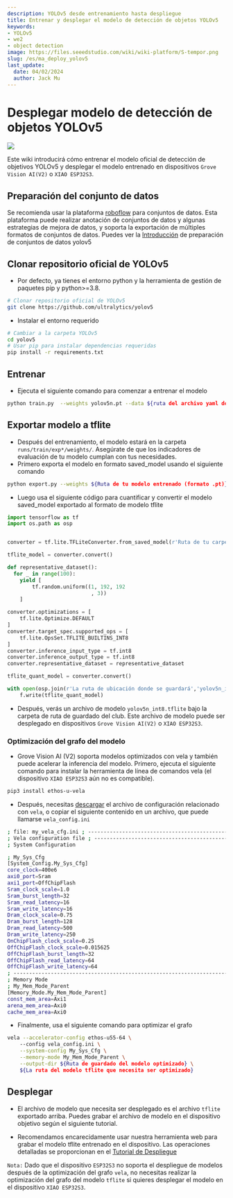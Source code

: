 ```yaml
---
description: YOLOv5 desde entrenamiento hasta despliegue
title: Entrenar y desplegar el modelo de detección de objetos YOLOv5
keywords:
- YOLOv5 
- we2 
- object detection
image: https://files.seeedstudio.com/wiki/wiki-platform/S-tempor.png
slug: /es/ma_deploy_yolov5
last_update:
  date: 04/02/2024
  author: Jack Mu
---
```



# Desplegar modelo de detección de objetos YOLOv5

<div style={{textAlign:'center'}}><img src="https://files.seeedstudio.com/sscma/static/detection_person_yolov5.png" style={{width:600, height:'auto'}}/></div>

Este wiki introducirá cómo entrenar el modelo oficial de detección de objetivos YOLOv5 y desplegar el modelo entrenado en dispositivos `Grove Vision AI(V2)` o `XIAO ESP32S3`.

## Preparación del conjunto de datos

Se recomienda usar la plataforma [roboflow](https://universe.roboflow.com/) para conjuntos de datos. Esta plataforma puede realizar anotación de conjuntos de datos y algunas estrategias de mejora de datos, y soporta la exportación de múltiples formatos de conjuntos de datos. Puedes ver la [Introducción](https://docs.ultralytics.com/zh/yolov5/tutorials/train_custom_data/) de preparación de conjuntos de datos yolov5

## Clonar repositorio oficial de YOLOv5

- Por defecto, ya tienes el entorno python y la herramienta de gestión de paquetes pip y python>=3.8.

```bash
# Clonar repositorio oficial de YOLOv5
git clone https://github.com/ultralytics/yolov5
```

- Instalar el entorno requerido

```bash
# Cambiar a la carpeta YOLOv5
cd yolov5
# Usar pip para instalar dependencias requeridas
pip install -r requirements.txt
```

## Entrenar

- Ejecuta el siguiente comando para comenzar a entrenar el modelo

```bash
python train.py  --weights yolov5n.pt --data ${ruta del archivo yaml del conjunto de datos} --imgsz 192
```

## Exportar modelo a tflite

- Después del entrenamiento, el modelo estará en la carpeta `runs/train/exp*/weights/`. Asegúrate de que los indicadores de evaluación de tu modelo cumplan con tus necesidades.
- Primero exporta el modelo en formato saved_model usando el siguiente comando

```bash
python export.py --weights ${Ruta de tu modelo entrenado (formato .pt)}  --imgsz 192 --include saved_model
```

- Luego usa el siguiente código para cuantificar y convertir el modelo saved_model exportado al formato de modelo tflite

```python
import tensorflow as tf
import os.path as osp


converter = tf.lite.TFLiteConverter.from_saved_model(r'Ruta de tu carpeta saved_model')

tflite_model = converter.convert()

def representative_dataset():
  for _ in range(100):
    yield [
        tf.random.uniform((1, 192, 192
                           , 3))
    ]

converter.optimizations = [
    tf.lite.Optimize.DEFAULT
]
converter.target_spec.supported_ops = [
    tf.lite.OpsSet.TFLITE_BUILTINS_INT8
]
converter.inference_input_type = tf.int8
converter.inference_output_type = tf.int8
converter.representative_dataset = representative_dataset

tflite_quant_model = converter.convert()

with open(osp.join(r'La ruta de ubicación donde se guardará','yolov5n_int8.tflite'), 'wb') as f:
    f.write(tflite_quant_model)

```

- Después, verás un archivo de modelo `yolov5n_int8.tflite` bajo la carpeta de ruta de guardado del club. Este archivo de modelo puede ser desplegado en dispositivos `Grove Vision AI(V2)` o `XIAO ESP32S3`.

### Optimización del grafo del modelo

- Grove Vision AI (V2) soporta modelos optimizados con vela y también puede acelerar la inferencia del modelo. Primero, ejecuta el siguiente comando para instalar la herramienta de línea de comandos vela (el dispositivo `XIAO ESP32S3` aún no es compatible).

```bash
pip3 install ethos-u-vela
```

- Después, necesitas [descargar](https://files.seeedstudio.com/sscma/configs/vela_config.ini) el archivo de configuración relacionado con `vela`, o copiar el siguiente contenido en un archivo, que puede llamarse `vela_config.ini`

```bash
; file: my_vela_cfg.ini ; ----------------------------------------------------------------------------- 
; Vela configuration file ; ----------------------------------------------------------------------------- 
; System Configuration 

; My_Sys_Cfg 
[System_Config.My_Sys_Cfg] 
core_clock=400e6 
axi0_port=Sram 
axi1_port=OffChipFlash 
Sram_clock_scale=1.0 
Sram_burst_length=32 
Sram_read_latency=16 
Sram_write_latency=16 
Dram_clock_scale=0.75 
Dram_burst_length=128 
Dram_read_latency=500 
Dram_write_latency=250 
OnChipFlash_clock_scale=0.25 
OffChipFlash_clock_scale=0.015625 
OffChipFlash_burst_length=32 
OffChipFlash_read_latency=64 
OffChipFlash_write_latency=64 
; ----------------------------------------------------------------------------- 
; Memory Mode 
; My_Mem_Mode_Parent 
[Memory_Mode.My_Mem_Mode_Parent] 
const_mem_area=Axi1 
arena_mem_area=Axi0 
cache_mem_area=Axi0
```

- Finalmente, usa el siguiente comando para optimizar el grafo

```bash
vela --accelerator-config ethos-u55-64 \ 
    --config vela_config.ini \
    --system-config My_Sys_Cfg \
    --memory-mode My_Mem_Mode_Parent \
    --output-dir ${Ruta de guardado del modelo optimizado} \
    ${La ruta del modelo tflite que necesita ser optimizado}
```

## Desplegar

- El archivo de modelo que necesita ser desplegado es el archivo `tflite` exportado arriba. Puedes grabar el archivo de modelo en el dispositivo objetivo según el siguiente tutorial.

- Recomendamos encarecidamente usar nuestra herramienta web para grabar el modelo tflite entrenado en el dispositivo. Las operaciones detalladas se proporcionan en el [Tutorial de Despliegue](https://wiki.seeedstudio.com/es/ModelAssistant_Deploy_Overview/)

`Nota:` Dado que el dispositivo `ESP32S3` no soporta el despliegue de modelos después de la optimización del grafo `vela`, no necesitas realizar la optimización del grafo del modelo `tflite` si quieres desplegar el modelo en el dispositivo `XIAO ESP32S3`.